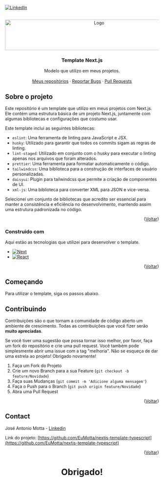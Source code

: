 [![LinkedIn][linkedin-shield]][linkedin-url]

<!-- PROJECT LOGO -->
<br />
<div align="center">
  <a href="https://github.com/EuMotta/nextjs-template-typescript">
    <img src="https://i.ibb.co/K6wGmvs/next-1.png" alt="Logo" width="600" height="100">
  </a>

  <h3 align="center">Template Next.js</h3>

  <p align="center">
    Modelo que utilizo em meus projetos.
    <br />
    <br />
    <a href="https://github.com/EuMotta?tab=repositories">Meus repositórios</a>
    ·
    <a href="https://github.com/EuMotta/nextjs-template-typescript/issues">Reportar Bugs</a>
    ·
    <a href="https://github.com/EuMotta/nextjs-template-typescript/pulls">Pull Requests</a>
  </p>
</div>

## Sobre o projeto

Este repositório é um template que utilizo em meus projetos com Next.js. Ele contém uma estrutura básica de um projeto Next.js, juntamente com algumas bibliotecas e configurações que costumo usar.

Este template inclui as seguintes bibliotecas:

- `eslint`: Uma ferramenta de linting para JavaScript e JSX.
- `husky`: Utilizado para garantir que todos os commits sigam as regras de linting.
- `lint-staged`: Utilizado em conjunto com o husky para executar o linting apenas nos arquivos que foram alterados.
- `prettier`: Uma ferramenta para formatar automaticamente o código.
- `tailwindcss`: Uma biblioteca para a construção de interfaces de usuário personalizadas.
- `daisyui`: Plugin para tailwindcss que permite a criação de componentes de UI.
- `xml-js`: Uma biblioteca para converter XML para JSON e vice-versa.

Selecionei um conjunto de bibliotecas que acredito ser essencial para manter a consistência e eficiência no desenvolvimento, mantendo assim uma estrutura padronizada no código.

<p align="right">(<a href="#readme-top">Voltar</a>)</p>

### Construido com

Aqui estão as tecnologias que utilizei para desenvolver o template.

- [![Next][Next.js]][Next-url]
- [![React][React.js]][React-url]

<p align="right">(<a href="#readme-top">Voltar</a>)</p>

## Começando

Para utilizar o template, siga os passos abaixo.

## Contribuindo

Contribuições são o que tornam a comunidade de código aberto um ambiente de crescimento. Todas as contribuições que você fizer serão **muito apreciadas**.

Se você tiver uma sugestão que possa tornar isso melhor, por favor, faça um fork do repositório e crie uma pull request. Você também pode simplesmente abrir uma issue com a tag "melhoria".
Não se esqueça de dar uma estrela ao projeto! Obrigado novamente!

1. Faça um Fork do Projeto
2. Crie um novo Branch para a sua Feature (`git checkout -b feature/Novidade`)
3. Faça suas Mudanças (`git commit -m 'Adicione alguma mensagem'`)
4. Faça o Push para o Branch (`git push origin feature/Novidade`)
5. Abra uma Pull Request

<p align="right">(<a href="#readme-top">Voltar</a>)</p>

## Contact

José Antonio Motta - [Linkedin](https://www.linkedin.com/in/jos%C3%A9-antonio-bueno-motta-61006a26b/)

Link do projeto: [https://github.com/EuMotta/nextjs-template-typescript](https://github.com/EuMotta/nextjs-template-typescript)

<p align="right">(<a href="#readme-top">Voltar</a>)</p>

<h1 align="center">
    <div>Obrigado!</div>
</h1>

[linkedin-shield]: https://img.shields.io/badge/-LinkedIn-black.svg?style=for-the-badge&logo=linkedin&colorB=555
[linkedin-url]: https://linkedin.com/in/josé-antonio-bueno-motta-61006a26b/
[Next.js]: https://img.shields.io/badge/next.js-000000?style=for-the-badge&logo=nextdotjs&logoColor=white
[Next-url]: https://nextjs.org/
[React.js]: https://img.shields.io/badge/React-20232A?style=for-the-badge&logo=react&logoColor=61DAFB
[React-url]: https://reactjs.org/
